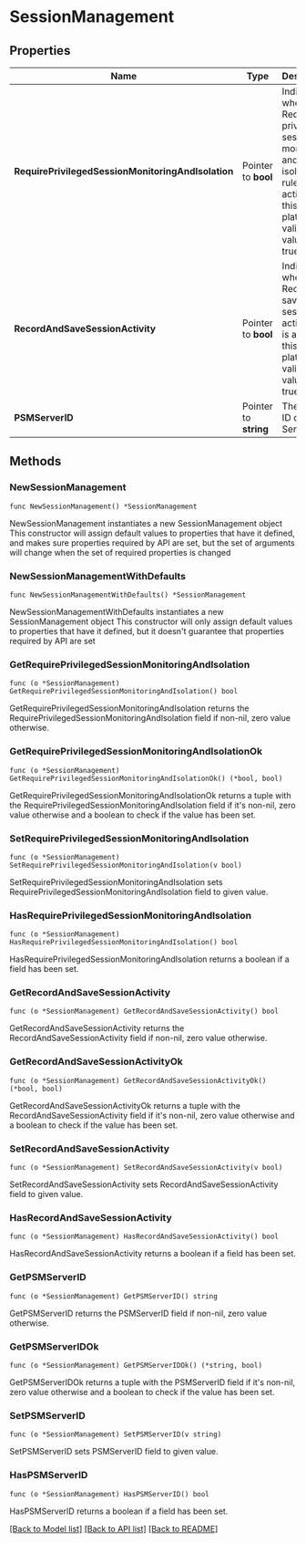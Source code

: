 # SessionManagement

## Properties

Name | Type | Description | Notes
------------ | ------------- | ------------- | -------------
**RequirePrivilegedSessionMonitoringAndIsolation** | Pointer to **bool** | Indicates whether the Require privileged session monitoring and isolation rule is active for this platform. valid values: true\\false | [optional] 
**RecordAndSaveSessionActivity** | Pointer to **bool** | Indicates whether the Record and save session activity rule is active for this platform. valid values: true\\false | [optional] 
**PSMServerID** | Pointer to **string** | The unique ID of a PSM Server | [optional] 

## Methods

### NewSessionManagement

`func NewSessionManagement() *SessionManagement`

NewSessionManagement instantiates a new SessionManagement object
This constructor will assign default values to properties that have it defined,
and makes sure properties required by API are set, but the set of arguments
will change when the set of required properties is changed

### NewSessionManagementWithDefaults

`func NewSessionManagementWithDefaults() *SessionManagement`

NewSessionManagementWithDefaults instantiates a new SessionManagement object
This constructor will only assign default values to properties that have it defined,
but it doesn't guarantee that properties required by API are set

### GetRequirePrivilegedSessionMonitoringAndIsolation

`func (o *SessionManagement) GetRequirePrivilegedSessionMonitoringAndIsolation() bool`

GetRequirePrivilegedSessionMonitoringAndIsolation returns the RequirePrivilegedSessionMonitoringAndIsolation field if non-nil, zero value otherwise.

### GetRequirePrivilegedSessionMonitoringAndIsolationOk

`func (o *SessionManagement) GetRequirePrivilegedSessionMonitoringAndIsolationOk() (*bool, bool)`

GetRequirePrivilegedSessionMonitoringAndIsolationOk returns a tuple with the RequirePrivilegedSessionMonitoringAndIsolation field if it's non-nil, zero value otherwise
and a boolean to check if the value has been set.

### SetRequirePrivilegedSessionMonitoringAndIsolation

`func (o *SessionManagement) SetRequirePrivilegedSessionMonitoringAndIsolation(v bool)`

SetRequirePrivilegedSessionMonitoringAndIsolation sets RequirePrivilegedSessionMonitoringAndIsolation field to given value.

### HasRequirePrivilegedSessionMonitoringAndIsolation

`func (o *SessionManagement) HasRequirePrivilegedSessionMonitoringAndIsolation() bool`

HasRequirePrivilegedSessionMonitoringAndIsolation returns a boolean if a field has been set.

### GetRecordAndSaveSessionActivity

`func (o *SessionManagement) GetRecordAndSaveSessionActivity() bool`

GetRecordAndSaveSessionActivity returns the RecordAndSaveSessionActivity field if non-nil, zero value otherwise.

### GetRecordAndSaveSessionActivityOk

`func (o *SessionManagement) GetRecordAndSaveSessionActivityOk() (*bool, bool)`

GetRecordAndSaveSessionActivityOk returns a tuple with the RecordAndSaveSessionActivity field if it's non-nil, zero value otherwise
and a boolean to check if the value has been set.

### SetRecordAndSaveSessionActivity

`func (o *SessionManagement) SetRecordAndSaveSessionActivity(v bool)`

SetRecordAndSaveSessionActivity sets RecordAndSaveSessionActivity field to given value.

### HasRecordAndSaveSessionActivity

`func (o *SessionManagement) HasRecordAndSaveSessionActivity() bool`

HasRecordAndSaveSessionActivity returns a boolean if a field has been set.

### GetPSMServerID

`func (o *SessionManagement) GetPSMServerID() string`

GetPSMServerID returns the PSMServerID field if non-nil, zero value otherwise.

### GetPSMServerIDOk

`func (o *SessionManagement) GetPSMServerIDOk() (*string, bool)`

GetPSMServerIDOk returns a tuple with the PSMServerID field if it's non-nil, zero value otherwise
and a boolean to check if the value has been set.

### SetPSMServerID

`func (o *SessionManagement) SetPSMServerID(v string)`

SetPSMServerID sets PSMServerID field to given value.

### HasPSMServerID

`func (o *SessionManagement) HasPSMServerID() bool`

HasPSMServerID returns a boolean if a field has been set.


[[Back to Model list]](../README.md#documentation-for-models) [[Back to API list]](../README.md#documentation-for-api-endpoints) [[Back to README]](../README.md)



